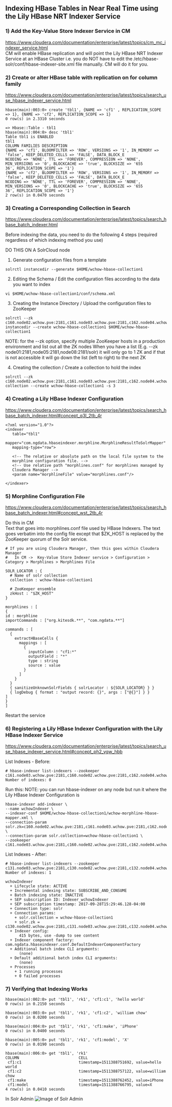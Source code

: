 ## Indexing HBase Tables in Near Real Time using the Lily HBase NRT Indexer Service


### 1) Add the Key-Value Store Indexer Service in CM
https://www.cloudera.com/documentation/enterprise/latest/topics/cm_mc_indexer_service.html  
CM will enable HBase replication and will point the Lily HBase NRT Indexer Service at an HBase Cluster
i.e. you do NOT have to edit the /etc/hbase-solr/conf/hbase-indexer-site.xml file manually. CM will do it for you.

### 2) Create or alter HBase table with replication on for column family
https://www.cloudera.com/documentation/enterprise/latest/topics/search_use_hbase_indexer_service.html
```
hbase(main):003:0> create 'tbl1', {NAME => 'cf1' , REPLICATION_SCOPE => 1}, {NAME => 'cf2', REPLICATION_SCOPE => 1}
0 row(s) in 2.3310 seconds

=> Hbase::Table - tbl1
hbase(main):004:0> desc 'tbl1'
Table tbl1 is ENABLED
tbl1
COLUMN FAMILIES DESCRIPTION
{NAME => 'cf1', BLOOMFILTER => 'ROW', VERSIONS => '1', IN_MEMORY => 'false', KEEP_DELETED_CELLS => 'FALSE', DATA_BLOCK_E
NCODING => 'NONE', TTL => 'FOREVER', COMPRESSION => 'NONE', MIN_VERSIONS => '0', BLOCKCACHE => 'true', BLOCKSIZE => '655
36', REPLICATION_SCOPE => '1'}
{NAME => 'cf2', BLOOMFILTER => 'ROW', VERSIONS => '1', IN_MEMORY => 'false', KEEP_DELETED_CELLS => 'FALSE', DATA_BLOCK_E
NCODING => 'NONE', TTL => 'FOREVER', COMPRESSION => 'NONE', MIN_VERSIONS => '0', BLOCKCACHE => 'true', BLOCKSIZE => '655
36', REPLICATION_SCOPE => '1'}
2 row(s) in 0.0470 seconds
```

### 3) Creating a Corresponding Collection in Search
https://www.cloudera.com/documentation/enterprise/latest/topics/search_hbase_batch_indexer.html

Before indexing the data, you need to do the following 4 steps (required regardless of which indexing method you use)

DO THIS ON A SolrCloud node
1. Generate configuration files from a template
```
solrctl instancedir --generate $HOME/wchow-hbase-collection1
```

2. Editing the Schema / Edit the configuration files according to the data you want to index
```
vi $HOME/wchow-hbase-collection1/conf/schema.xml
```

3. Creating the Instance Directory / Upload the configuration files to ZooKeeper
  
```
solrctl --zk c160.node02.wchow.pve:2181,c161.node03.wchow.pve:2181,c162.node04.wchow.pve:2181/solr instancedir --create wchow-hbase-collection1 $HOME/wchow-hbase-collection1
```
NOTE: for the --zk option, specify multiple ZooKeeper hosts in a production environment and list out all the ZK nodes
When you have a list (E.g. --zk node01:2181,node05:2181,node08:2181/solr) it will only go to 1 ZK and if that is not accessible it will go down the list (left to right) to the next ZK

4. Creating the collection / Create a collection to hold the index
  
```
solrctl --zk c160.node02.wchow.pve:2181,c161.node03.wchow.pve:2181,c162.node04.wchow.pve:2181/solr collection --create wchow-hbase-collection1 -s 3
```

### 4) Creating a Lily HBase Indexer Configuration
https://www.cloudera.com/documentation/enterprise/latest/topics/search_hbase_batch_indexer.html#concept_q3l_2tb_4r
```
<?xml version="1.0"?>
<indexer
   table="tbl1"
   mapper="com.ngdata.hbaseindexer.morphline.MorphlineResultToSolrMapper"
   mapping-type="row">

   <!-- The relative or absolute path on the local file system to the
   morphline configuration file. -->
   <!-- Use relative path "morphlines.conf" for morphlines managed by
   Cloudera Manager -->
   <param name="morphlineFile" value="morphlines.conf"/>

</indexer>
```

### 5) Morphline Configuration File
https://www.cloudera.com/documentation/enterprise/latest/topics/search_hbase_batch_indexer.html#concept_wst_2tb_4r
  
Do this in CM  
Text that goes into morphlines.conf file used by HBase Indexers. The text goes verbatim into the config file except that $ZK_HOST is replaced by the ZooKeeper quorum of the Solr service.
```
# If you are using Cloudera Manager, then this goes within Cloudera Manager
#   In CM ->  Key-Value Store Indexer service > Configuration > Category > Morphlines > Morphlines File

SOLR_LOCATOR : {
  # Name of solr collection
  collection : wchow-hbase-collection1

  # ZooKeeper ensemble
  zkHost : "$ZK_HOST"
}

morphlines : [
{
id : morphline
importCommands : ["org.kitesdk.**", "com.ngdata.**"]

commands : [
  {
    extractHBaseCells {
      mappings : [
        {
          inputColumn : "cf1:*"
          outputField : "*"
          type : string
          source : value
        }
      ]
    }
  }
  { sanitizeUnknownSolrFields { solrLocator : ${SOLR_LOCATOR} } }
  { logDebug { format : "output record: {}", args : ["@{}"] } }
]
}
]
```
Restart the service

### 6) Registering a Lily HBase Indexer Configuration with the Lily HBase Indexer Service
https://www.cloudera.com/documentation/enterprise/latest/topics/search_use_hbase_indexer_service.html#concept_ph2_yqw_hbb

List Indexes - Before:
```
# hbase-indexer list-indexers --zookeeper c161.node03.wchow.pve:2181,c160.node02.wchow.pve:2181,c162.node04.wchow.pve:2181
Number of indexes: 0
```

Run this:
NOTE: you can run hbase-indexer on any node but run it where the Lily HBase Indexer Configuration is  
```
hbase-indexer add-indexer \
--name wchowIndexer \
--indexer-conf $HOME/wchow-hbase-collection1/wchow-morphline-hbase-mapper.xml \
--connection-param solr.zk=c160.node02.wchow.pve:2181,c161.node03.wchow.pve:2181,c162.node04.wchow.pve:2181/solr \
--connection-param solr.collection=wchow-hbase-collection1 \
--zookeeper c161.node03.wchow.pve:2181,c160.node02.wchow.pve:2181,c162.node04.wchow.pve:2181
```

List Indexes - After:
```
# hbase-indexer list-indexers --zookeeper c131.node03.wchow.pve:2181,c130.node02.wchow.pve:2181,c132.node04.wchow.pve:2181
Number of indexes: 1

wchowIndexer
  + Lifecycle state: ACTIVE
  + Incremental indexing state: SUBSCRIBE_AND_CONSUME
  + Batch indexing state: INACTIVE
  + SEP subscription ID: Indexer_wchowIndexer
  + SEP subscription timestamp: 2017-09-28T15:29:46.128-04:00
  + Connection type: solr
  + Connection params:
    + solr.collection = wchow-hbase-collection1
    + solr.zk = c130.node02.wchow.pve:2181,c131.node03.wchow.pve:2181,c132.node04.wchow.pve:2181/solr
  + Indexer config:
      415 bytes, use -dump to see content
  + Indexer component factory: com.ngdata.hbaseindexer.conf.DefaultIndexerComponentFactory
  + Additional batch index CLI arguments:
      (none)
  + Default additional batch index CLI arguments:
      (none)
  + Processes
    + 1 running processes
    + 0 failed processes
```

### 7) Verifying that Indexing Works
```
hbase(main):002:0> put 'tbl1', 'rk1', 'cf1:c1', 'hello world'
0 row(s) in 0.2150 seconds

hbase(main):003:0> put 'tbl1', 'rk1', 'cf1:c2', 'william chow'
0 row(s) in 0.0200 seconds

hbase(main):004:0> put 'tbl1', 'rk1', 'cf1:make', 'iPhone'
0 row(s) in 0.0400 seconds

hbase(main):005:0> put 'tbl1', 'rk1', 'cf1:model', 'X'
0 row(s) in 0.0190 seconds

hbase(main):006:0> get 'tbl1', 'rk1'
COLUMN                          CELL
 cf1:c1                         timestamp=1511388751692, value=hello world
 cf1:c2                         timestamp=1511388757122, value=william chow
 cf1:make                       timestamp=1511388762452, value=iPhone
 cf1:model                      timestamp=1511388766795, value=X
4 row(s) in 0.0410 seconds
```

In Solr Admin
![Image of Solr Admin](images/Solr_Admin.png)
